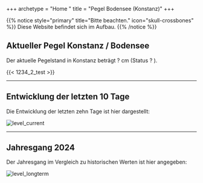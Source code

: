 +++
archetype = "Home "
title = "Pegel Bodensee (Konstanz)"
+++

{{% notice style="primary" title="Bitte beachten." icon="skull-crossbones" %}}
Diese Website befindet sich im Aufbau.
{{% /notice %}}

## Aktueller Pegel Konstanz / Bodensee

Der aktuelle Pegelstand in Konstanz beträgt <span id=current_level> ? </span> cm (Status <span id=mostrecent_date> ? </span>).

{{< 1234_2_test >}} 

---

## Entwicklung der letzten 10 Tage

Die Entwicklung der letzten zehn Tage ist hier dargestellt:

![level_current](https://pegel-konstanz-for-website.s3.eu-central-1.amazonaws.com/graph/DE/current_DE.png)

---

## Jahresgang 2024

Der Jahresgang im Vergleich zu historischen Werten ist hier angegeben:

![level_longterm](https://pegel-konstanz-for-website.s3.eu-central-1.amazonaws.com/graph/DE/longterm_DE.png)
